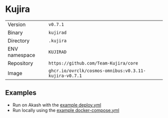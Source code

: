 # Kujira

| | |
|---|---|
|Version|`v0.7.1`|
|Binary|`kujirad`|
|Directory|`.kujira`|
|ENV namespace|`KUJIRAD`|
|Repository|`https://github.com/Team-Kujira/core`|
|Image|`ghcr.io/ovrclk/cosmos-omnibus:v0.3.11-kujira-v0.7.1`|

## Examples

- Run on Akash with the [example deploy.yml](./deploy.yml)
- Run locally using the [example docker-compose.yml](./docker-compose.yml)

